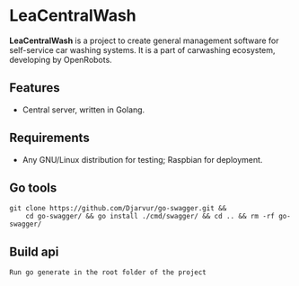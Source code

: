 # LeaCentralWash

**LeaCentralWash** is a project to create general management software for self-service car washing systems. It is a part of carwashing ecosystem, developing by OpenRobots. 

## Features

- Central server, written in Golang.
    
## Requirements
- Any GNU/Linux distribution for testing; Raspbian for deployment.

## Go tools
```
git clone https://github.com/Djarvur/go-swagger.git &&
    cd go-swagger/ && go install ./cmd/swagger/ && cd .. && rm -rf go-swagger/
```

## Build api
```
Run go generate in the root folder of the project
```